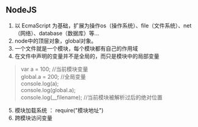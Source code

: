 ## NodeJS
1. 以 EcmaScript 为基础，扩展为操作os（操作系统）、file（文件系统）、net（网络）、database（数据库）等...
2. node中的顶层对象，global对象。
3. 一个文件就是一个模块，每个模块都有自己的作用域
4. 在文件中声明的变量并不是全局的，而只是模块中的局部变量
> var a = 100; //当前模块变量  
> global.a = 200; //全局变量  
> console.log(a);  
> console.log(global.a);  
> console.log(__filename); //当前模块被解析过后的绝对位置
5. 模块加载系统 ： require("模块地址")  
6. 跨模块访问变量
